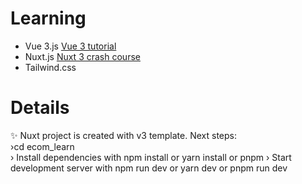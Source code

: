 # Learning
* Vue 3.js [Vue 3 tutorial](https://www.youtube.com/watch?v=YrxBCBibVo0&list=PL4cUxeGkcC9hYYGbV60Vq3IXYNfDk8At1)
* Nuxt.js [Nuxt 3 crash course](https://www.youtube.com/watch?v=GBdO5myZNsQ&list=PL4cUxeGkcC9haQlqdCQyYmL_27TesCGPC)
* Tailwind.css 


# Details

✨ Nuxt project is created with v3 template. Next steps:                                                                 
 ›cd ecom_learn                                                                                            
 › Install dependencies with npm install or yarn install or pnpm 
 › Start development server with npm run dev or yarn dev or pnpm run dev  
